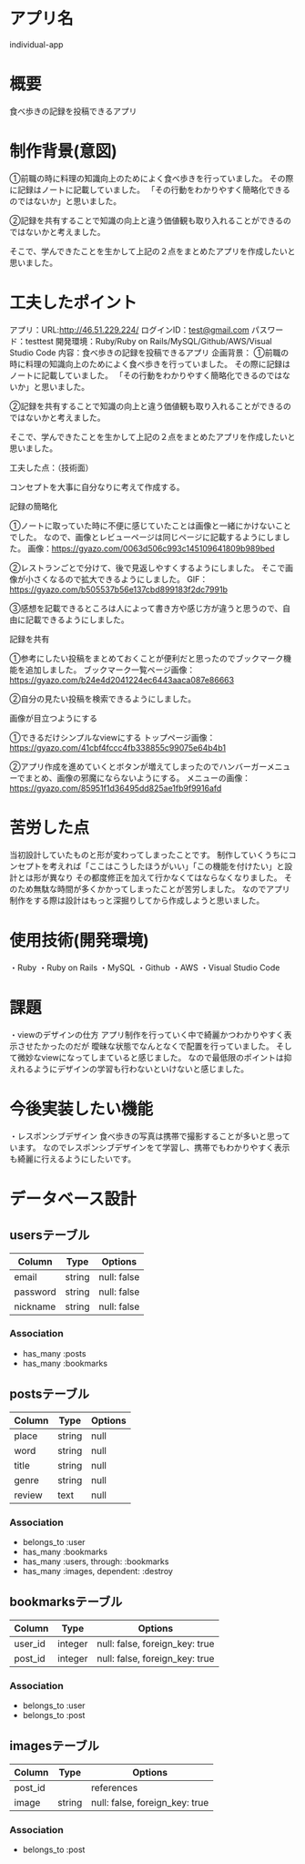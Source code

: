 # アプリ名
individual-app

# 概要
食べ歩きの記録を投稿できるアプリ

# 制作背景(意図)
①前職の時に料理の知識向上のためによく食べ歩きを行っていました。
その際に記録はノートに記載していました。
「その行動をわかりやすく簡略化できるのではないか」と思いました。

②記録を共有することで知識の向上と違う価値観も取り入れることができるのではないかと考えました。

そこで、学んできたことを生かして上記の２点をまとめたアプリを作成したいと思いました。

# 工夫したポイント
アプリ：URL:http://46.51.229.224/
ログインID：test@gmail.com
パスワード：testtest
開発環境：Ruby/Ruby on Rails/MySQL/Github/AWS/Visual Studio Code
内容：食べ歩きの記録を投稿できるアプリ
企画背景：
①前職の時に料理の知識向上のためによく食べ歩きを行っていました。
その際に記録はノートに記載していました。
「その行動をわかりやすく簡略化できるのではないか」と思いました。

②記録を共有することで知識の向上と違う価値観も取り入れることができるのではないかと考えました。

そこで、学んできたことを生かして上記の２点をまとめたアプリを作成したいと思いました。

工夫した点：（技術面）

コンセプトを大事に自分なりに考えて作成する。

記録の簡略化

①ノートに取っていた時に不便に感じていたことは画像と一緒にかけないことでした。
なので、画像とレビューページは同じページに記載するようにしました。
画像：https://gyazo.com/0063d506c993c145109641809b989bed

②レストランごとで分けて、後で見返しやすくするようにしました。
そこで画像が小さくなるので拡大できるようにしました。
GIF：https://gyazo.com/b505537b56e137cbd899183f2dc7991b

③感想を記載できるところは人によって書き方や感じ方が違うと思うので、自由に記載できるようにしました。

記録を共有

①参考にしたい投稿をまとめておくことが便利だと思ったのでブックマーク機能を追加しました。
ブックマーク一覧ページ画像：https://gyazo.com/b24e4d2041224ec6443aaca087e86663

②自分の見たい投稿を検索できるようにしました。

画像が目立つようにする

①できるだけシンプルなviewにする
トップページ画像：https://gyazo.com/41cbf4fccc4fb338855c99075e64b4b1

②アプリ作成を進めていくとボタンが増えてしまったのでハンバーガーメニューでまとめ、画像の邪魔にならないようにする。
メニューの画像：https://gyazo.com/85951f1d36495dd825ae1fb9f9916afd

# 苦労した点

当初設計していたものと形が変わってしまったことです。
制作していくうちにコンセプトを考えれば「ここはこうしたほうがいい」「この機能を付けたい」と設計とは形が異なり
その都度修正を加えて行かなくてはならなくなりました。
そのため無駄な時間が多くかかってしまったことが苦労しました。
なのでアプリ制作をする際は設計はもっと深掘りしてから作成しようと思いました。

# 使用技術(開発環境)
・Ruby
・Ruby on Rails
・MySQL
・Github
・AWS
・Visual Studio Code
# 課題
・viewのデザインの仕方
アプリ制作を行っていく中で綺麗かつわかりやすく表示させたかったのだが
曖昧な状態でなんとなくで配置を行っていました。
そして微妙なviewになってしまていると感じました。
なので最低限のポイントは抑えれるようにデザインの学習も行わないといけないと感じました。


# 今後実装したい機能
・レスポンシブデザイン
食べ歩きの写真は携帯で撮影することが多いと思っています。
なのでレスポンシブデザインをて学習し、携帯でもわかりやすく表示も綺麗に行えるようにしたいです。

# データベース設計

## usersテーブル
|Column|Type|Options|
|------|----|-------|
|email|string|null: false|
|password|string|null: false|
|nickname|string|null: false|
### Association
- has_many :posts
- has_many :bookmarks

## postsテーブル
|Column|Type|Options|
|------|----|-------|
|place|string|null|
|word|string|null|
|title|string|null|
|genre|string|null|
|review|text|null|
### Association
- belongs_to :user
- has_many :bookmarks
- has_many :users, through: :bookmarks
- has_many :images, dependent: :destroy

## bookmarksテーブル
|Column|Type|Options|
|------|----|-------|
|user_id|integer|null: false, foreign_key: true|
|post_id|integer|null: false, foreign_key: true|
### Association
- belongs_to :user
- belongs_to :post

## imagesテーブル
|Column|Type|Options|
|------|----|-------|
|post_id||references|null:false,foreign_key: true|
|image|string|null: false, foreign_key: true|
### Association
- belongs_to :post